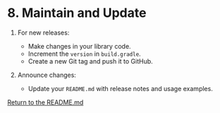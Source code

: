 # 8. Maintain and Update

1. For new releases:

    - Make changes in your library code.
    - Increment the `version` in `build.gradle`.
    - Create a new Git tag and push it to GitHub.
2. Announce changes:

    - Update your `README.md` with release notes and usage examples.

[Return to the README.md](../README.md)
